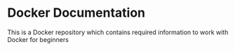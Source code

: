 # Docker Documentation 

This is a Docker repository which contains required information to work with Docker for beginners 
